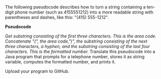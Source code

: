 The following pseudocode describes how to turn a string containing a ten-digit phone number (such as 4155551212) into a more readable string with parentheses and dashes, like this: "(415) 555-1212".

**Pseudocode**

*Get substring consisting of the first three characters. This is the area code.
Concatenate "(", the area code,")", the substring consisting of the next three characters, a hyphen, and the substring consisting of the last four characters. This is the formatted number.*
Translate this pseudocode into a Java program that prompts for a telephone number, stores it as string variable, computes the formatted number, and prints it.

Upload your program to GitHub.
